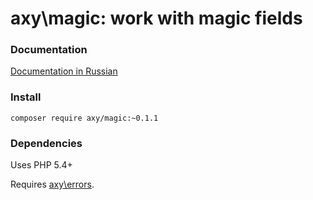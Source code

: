 # axy\magic: work with magic fields

### Documentation

[Documentation in Russian](https://github.com/axypro/magic/wiki/ru)

### Install

`composer require axy/magic:~0.1.1`

### Dependencies

Uses PHP 5.4+

Requires [axy\errors](https://github.com/axypro/errors).
